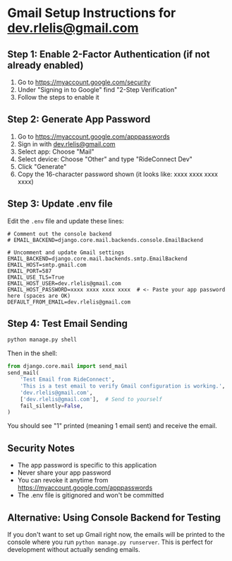 # Gmail Setup Instructions for dev.rlelis@gmail.com

## Step 1: Enable 2-Factor Authentication (if not already enabled)

1. Go to https://myaccount.google.com/security
2. Under "Signing in to Google" find "2-Step Verification"
3. Follow the steps to enable it

## Step 2: Generate App Password

1. Go to https://myaccount.google.com/apppasswords
2. Sign in with dev.rlelis@gmail.com
3. Select app: Choose "Mail"
4. Select device: Choose "Other" and type "RideConnect Dev"
5. Click "Generate"
6. Copy the 16-character password shown (it looks like: xxxx xxxx xxxx xxxx)

## Step 3: Update .env file

Edit the `.env` file and update these lines:

```env
# Comment out the console backend
# EMAIL_BACKEND=django.core.mail.backends.console.EmailBackend

# Uncomment and update Gmail settings
EMAIL_BACKEND=django.core.mail.backends.smtp.EmailBackend
EMAIL_HOST=smtp.gmail.com
EMAIL_PORT=587
EMAIL_USE_TLS=True
EMAIL_HOST_USER=dev.rlelis@gmail.com
EMAIL_HOST_PASSWORD=xxxx xxxx xxxx xxxx  # <- Paste your app password here (spaces are OK)
DEFAULT_FROM_EMAIL=dev.rlelis@gmail.com
```

## Step 4: Test Email Sending

```bash
python manage.py shell
```

Then in the shell:

```python
from django.core.mail import send_mail
send_mail(
    'Test Email from RideConnect',
    'This is a test email to verify Gmail configuration is working.',
    'dev.rlelis@gmail.com',
    ['dev.rlelis@gmail.com'],  # Send to yourself
    fail_silently=False,
)
```

You should see "1" printed (meaning 1 email sent) and receive the email.

## Security Notes

- The app password is specific to this application
- Never share your app password
- You can revoke it anytime from https://myaccount.google.com/apppasswords
- The .env file is gitignored and won't be committed

## Alternative: Using Console Backend for Testing

If you don't want to set up Gmail right now, the emails will be printed to the console where you run `python manage.py runserver`. This is perfect for development without actually sending emails.